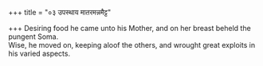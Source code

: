 +++
title = "०३ उपस्थाय मातरमन्नमैट्ट"

+++
Desiring food he came unto his Mother, and on her breast beheld the pungent Soma.  
     Wise, he moved on, keeping aloof the others, and wrought great exploits in his varied aspects.